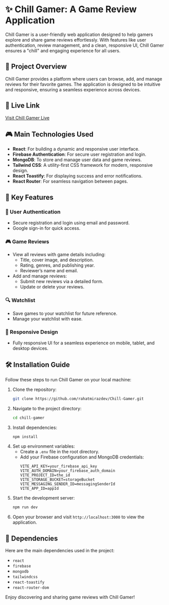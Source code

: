 # ✨ Chill Gamer: A Game Review Application

Chill Gamer is a user-friendly web application designed to help gamers explore and share game reviews effortlessly. With features like user authentication, review management, and a clean, responsive UI, Chill Gamer ensures a "chill" and engaging experience for all users.

## 🌄 Project Overview

Chill Gamer provides a platform where users can browse, add, and manage reviews for their favorite games. The application is designed to be intuitive and responsive, ensuring a seamless experience across devices.

## 🚀 Live Link

[Visit Chill Gamer Live](https://chill-gamerzz.web.app/)

## 🎮 Main Technologies Used

- **React**: For building a dynamic and responsive user interface.
- **Firebase Authentication**: For secure user registration and login.
- **MongoDB**: To store and manage user data and game reviews.
- **Tailwind CSS**: A utility-first CSS framework for modern, responsive design.
- **React Toastify**: For displaying success and error notifications.
- **React Router**: For seamless navigation between pages.

## 🌟 Key Features

### 🔑 User Authentication

- Secure registration and login using email and password.
- Google sign-in for quick access.

### 🎮 Game Reviews

- View all reviews with game details including:
    - Title, cover image, and description.
    - Rating, genres, and publishing year.
    - Reviewer’s name and email.
- Add and manage reviews:
    - Submit new reviews via a detailed form.
    - Update or delete your reviews.

### 🔍 Watchlist

- Save games to your watchlist for future reference.
- Manage your watchlist with ease.

### 🔦 Responsive Design

- Fully responsive UI for a seamless experience on mobile, tablet, and desktop devices.

## 🛠️ Installation Guide

Follow these steps to run Chill Gamer on your local machine:

1. Clone the repository:
     ```bash
     git clone https://github.com/rahatmirazdev/Chill-Gamer.git
     ```
2. Navigate to the project directory:
     ```bash
     cd chill-gamer
     ```
3. Install dependencies:
     ```bash
     npm install
     ```
4. Set up environment variables:
    - Create a `.env` file in the root directory.
    - Add your Firebase configuration and MongoDB credentials:
      ```plaintext
      VITE_API_KEY=your_firebase_api_key
      VITE_AUTH_DOMAIN=your_firebase_auth_domain
      VITE_PROJECT_ID=the_id
      VITE_STORAGE_BUCKET=storageBucket
      VITE_MESSAGING_SENDER_ID=messagingSenderId
      VITE_APP_ID=appId
      ```
5. Start the development server:
     ```bash
     npm run dev
     ```
6. Open your browser and visit `http://localhost:3000` to view the application.

## 📅 Dependencies

Here are the main dependencies used in the project:

- `react`
- `firebase`
- `mongodb`
- `tailwindcss`
- `react-toastify`
- `react-router-dom`

Enjoy discovering and sharing game reviews with Chill Gamer!
